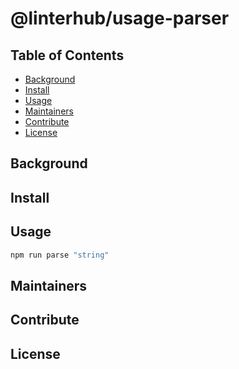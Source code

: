# @linterhub/usage-parser

## Table of Contents

- [Background](#background)
- [Install](#install)
- [Usage](#usage)
- [Maintainers](#maintainers)
- [Contribute](#contribute)
- [License](#license)

## Background

## Install

## Usage

```javascript
npm run parse "string"
```

## Maintainers

## Contribute

## License
